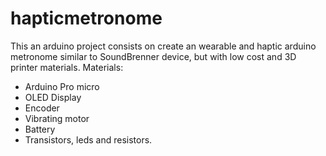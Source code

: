 # hapticmetronome
This an arduino project consists on create an wearable and haptic arduino metronome similar to SoundBrenner device, but with low cost and  3D printer materials.
Materials:
- Arduino Pro micro
- OLED Display
- Encoder
- Vibrating motor
- Battery
- Transistors, leds and resistors.

